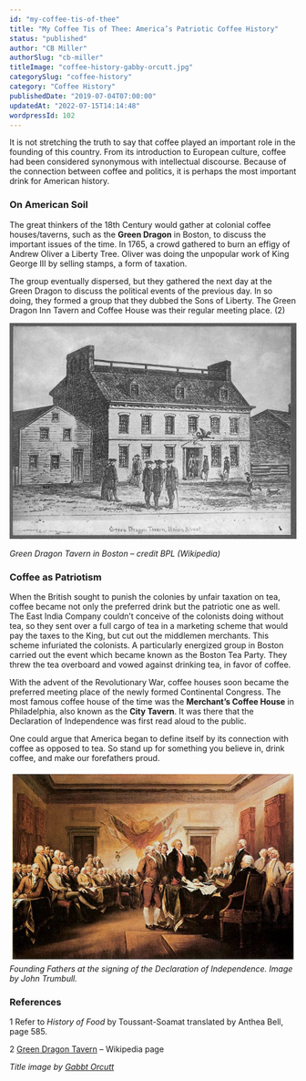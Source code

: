 ```yaml
---
id: "my-coffee-tis-of-thee"
title: "My Coffee Tis of Thee: America’s Patriotic Coffee History"
status: "published"
author: "CB Miller"
authorSlug: "cb-miller"
titleImage: "coffee-history-gabby-orcutt.jpg"
categorySlug: "coffee-history"
category: "Coffee History"
publishedDate: "2019-07-04T07:00:00"
updatedAt: "2022-07-15T14:14:48"
wordpressId: 102
---
```


It is not stretching the truth to say that coffee played an important role in the founding of this country. From its introduction to European culture, coffee had been considered synonymous with intellectual discourse. Because of the connection between coffee and politics, it is perhaps the most important drink for American history.

### On American Soil

The great thinkers of the 18th Century would gather at colonial coffee houses/taverns, such as the **Green Dragon** in Boston, to discuss the important issues of the time. In 1765, a crowd gathered to burn an effigy of Andrew Oliver a Liberty Tree. Oliver was doing the unpopular work of King George III by selling stamps, a form of taxation.

The group eventually dispersed, but they gathered the next day at the Green Dragon to discuss the political events of the previous day. In so doing, they formed a group that they dubbed the Sons of Liberty. The Green Dragon Inn Tavern and Coffee House was their regular meeting place. (2)

![Green Dragon tavern - Boston](650px-Green_Dragon_Tavern1.jpg)

*Green Dragon Tavern in Boston – credit BPL (Wikipedia)* 

### Coffee as Patriotism

When the British sought to punish the colonies by unfair taxation on tea, coffee became not only the preferred drink but the patriotic one as well. The East India Company couldn’t conceive of the colonists doing without tea, so they sent over a full cargo of tea in a marketing scheme that would pay the taxes to the King, but cut out the middlemen merchants. This scheme infuriated the colonists. A particularly energized group in Boston carried out the event which became known as the Boston Tea Party. They threw the tea overboard and vowed against drinking tea, in favor of coffee.

With the advent of the Revolutionary War, coffee houses soon became the preferred meeting place of the newly formed Continental Congress. The most famous coffee house of the time was the **Merchant’s Coffee House** in Philadelphia, also known as the **City Tavern**. It was there that the Declaration of Independence was first read aloud to the public.

One could argue that America began to define itself by its connection with coffee as opposed to tea. So stand up for something you believe in, drink coffee, and make our forefathers proud.

![declaration-of-independence john trumbull](declaration-of-independence-john-trumbull.jpg)  
*Founding Fathers at the signing of the Declaration of Independence. Image by John Trumbull.*

### References

1 Refer to *History of Food* by Toussant-Soamat translated by Anthea Bell, page 585.

2 [Green Dragon Tavern](https://en.wikipedia.org/wiki/Green_Dragon_Tavern) – Wikipedia page

*Title image by [Gabbt Orcutt](https://unsplash.com/@monroefiles)*